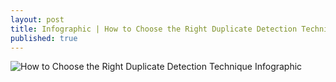 ```yaml
---
layout: post
title: Infographic | How to Choose the Right Duplicate Detection Technique!
published: true
---
```


![How to Choose the Right Duplicate Detection Technique Infographic ](/images/30012018/duplicate_detection.png)
